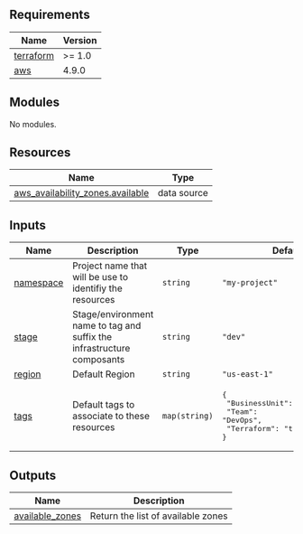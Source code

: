<!-- BEGIN_TF_DOCS -->
## Requirements

| Name | Version |
|------|---------|
| <a name="requirement_terraform"></a> [terraform](#requirement\_terraform) | >= 1.0 |
| <a name="requirement_aws"></a> [aws](#requirement\_aws) | 4.9.0 |

## Modules

No modules.

## Resources

| Name | Type |
|------|------|
| [aws_availability_zones.available](https://registry.terraform.io/providers/hashicorp/aws/4.9.0/docs/data-sources/availability_zones) | data source |

## Inputs

| Name | Description | Type | Default | Required |
|------|-------------|------|---------|:--------:|
| <a name="input_namespace"></a> [namespace](#input\_namespace) | Project name that will be use to identifiy the resources | `string` | `"my-project"` | no |
| <a name="input_stage"></a> [stage](#input\_stage) | Stage/environment name to tag and suffix the infrastructure composants | `string` | `"dev"` | no |
| <a name="input_region"></a> [region](#input\_region) | Default Region | `string` | `"us-east-1"` | no |
| <a name="input_tags"></a> [tags](#input\_tags) | Default tags to associate to these resources | `map(string)` | <pre>{<br/>  "BusinessUnit": "My Company",<br/>  "Team": "DevOps",<br/>  "Terraform": "true"<br/>}</pre> | no |

## Outputs

| Name | Description |
|------|-------------|
| <a name="output_available_zones"></a> [available\_zones](#output\_available\_zones) | Return the list of available zones |
<!-- END_TF_DOCS -->
